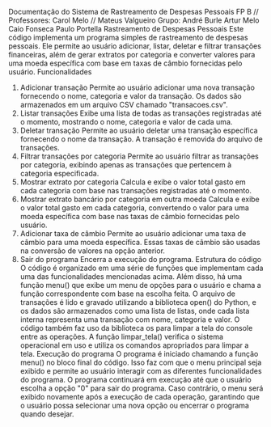 Documentação do Sistema de Rastreamento de Despesas Pessoais
FP B // Professores: Carol Melo // Mateus Valgueiro
Grupo: 
André Burle
Artur Melo
Caio Fonseca
Paulo Portella
Rastreamento de Despesas Pessoais
Este código implementa um programa simples de rastreamento de despesas pessoais. Ele permite ao usuário adicionar, listar, deletar e filtrar transações financeiras, além de gerar extratos por categoria e converter valores para uma moeda específica com base em taxas de câmbio fornecidas pelo usuário.
Funcionalidades
1. Adicionar transação
Permite ao usuário adicionar uma nova transação fornecendo o nome, categoria e valor da transação. Os dados são armazenados em um arquivo CSV chamado "transacoes.csv".
2. Listar transações
Exibe uma lista de todas as transações registradas até o momento, mostrando o nome, categoria e valor de cada uma.
3. Deletar transação
Permite ao usuário deletar uma transação específica fornecendo o nome da transação. A transação é removida do arquivo de transações.
4. Filtrar transações por categoria
Permite ao usuário filtrar as transações por categoria, exibindo apenas as transações que pertencem à categoria especificada.
5. Mostrar extrato por categoria
Calcula e exibe o valor total gasto em cada categoria com base nas transações registradas até o momento.
6. Mostrar extrato bancário por categoria em outra moeda
Calcula e exibe o valor total gasto em cada categoria, convertendo o valor para uma moeda específica com base nas taxas de câmbio fornecidas pelo usuário.
7. Adicionar taxa de câmbio
Permite ao usuário adicionar uma taxa de câmbio para uma moeda específica. Essas taxas de câmbio são usadas na conversão de valores na opção anterior.
0. Sair do programa
Encerra a execução do programa.
Estrutura do código
O código é organizado em uma série de funções que implementam cada uma das funcionalidades mencionadas acima. Além disso, há uma função menu() que exibe um menu de opções para o usuário e chama a função correspondente com base na escolha feita.
O arquivo de transações é lido e gravado utilizando a biblioteca open() do Python, e os dados são armazenados como uma lista de listas, onde cada lista interna representa uma transação com nome, categoria e valor.
O código também faz uso da biblioteca os para limpar a tela do console entre as operações. A função limpar_tela() verifica o sistema operacional em uso e utiliza os comandos apropriados para limpar a tela.
Execução do programa
O programa é iniciado chamando a função menu() no bloco final do código. Isso faz com que o menu principal seja exibido e permite ao usuário interagir com as diferentes funcionalidades do programa.
O programa continuará em execução até que o usuário escolha a opção "0" para sair do programa. Caso contrário, o menu será exibido novamente após a execução de cada operação, garantindo que o usuário possa selecionar uma nova opção ou encerrar o programa quando desejar.

